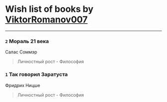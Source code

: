 # Wish list of books by [ViktorRomanov007](http://openid.yandex.ru/ViktorRomanov007/)
---

### `2` Мораль 21 века
Салас Соммэр
> Личностный рост - Философия

### `1` Так говорил Заратуста
Фридрих Ницше
> Личностный рост - Философия

